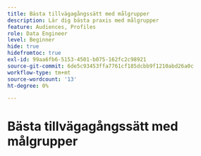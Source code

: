 ```yaml
---
title: Bästa tillvägagångssätt med målgrupper
description: Lär dig bästa praxis med målgrupper
feature: Audiences, Profiles
role: Data Engineer
level: Beginner
hide: true
hidefromtoc: true
exl-id: 99aa6fb6-5153-4501-b075-162fc2c98921
source-git-commit: 6de5c93453ffa7761cf185dcbb9f1210abd26a0c
workflow-type: tm+mt
source-wordcount: '13'
ht-degree: 0%

---
```


# Bästa tillvägagångssätt med målgrupper
